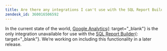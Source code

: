 ```yaml
---
title: Are there any integrations I can't use with the SQL Report Builder?
zendesk_id: 360016506592
---
```


In the current state of the world, [Google Analytics](../data-analyst/importing-data/integrations/google-analytics.md){: target="_blank"} is the only integration unavailable for use with the [SQL Report Builder](../data-analyst/dev-reports/sql-rpt-bldr.md){: target="_blank"}. We’re working on including this functionality in a later release.
